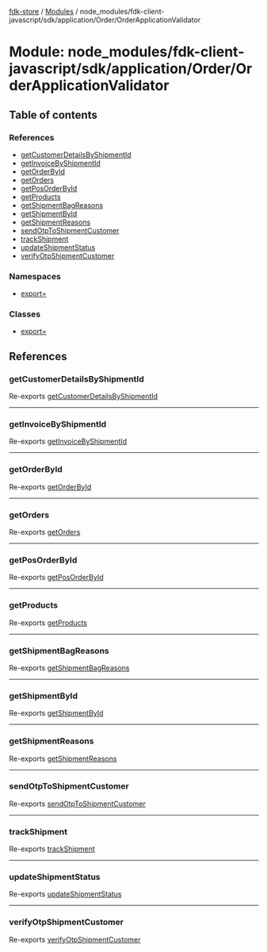 [fdk-store](../README.md) / [Modules](../modules.md) / node\_modules/fdk-client-javascript/sdk/application/Order/OrderApplicationValidator

# Module: node\_modules/fdk-client-javascript/sdk/application/Order/OrderApplicationValidator

## Table of contents

### References

- [getCustomerDetailsByShipmentId](node_modules_fdk_client_javascript_sdk_application_Order_OrderApplicationValidator.md#getcustomerdetailsbyshipmentid)
- [getInvoiceByShipmentId](node_modules_fdk_client_javascript_sdk_application_Order_OrderApplicationValidator.md#getinvoicebyshipmentid)
- [getOrderById](node_modules_fdk_client_javascript_sdk_application_Order_OrderApplicationValidator.md#getorderbyid)
- [getOrders](node_modules_fdk_client_javascript_sdk_application_Order_OrderApplicationValidator.md#getorders)
- [getPosOrderById](node_modules_fdk_client_javascript_sdk_application_Order_OrderApplicationValidator.md#getposorderbyid)
- [getProducts](node_modules_fdk_client_javascript_sdk_application_Order_OrderApplicationValidator.md#getproducts)
- [getShipmentBagReasons](node_modules_fdk_client_javascript_sdk_application_Order_OrderApplicationValidator.md#getshipmentbagreasons)
- [getShipmentById](node_modules_fdk_client_javascript_sdk_application_Order_OrderApplicationValidator.md#getshipmentbyid)
- [getShipmentReasons](node_modules_fdk_client_javascript_sdk_application_Order_OrderApplicationValidator.md#getshipmentreasons)
- [sendOtpToShipmentCustomer](node_modules_fdk_client_javascript_sdk_application_Order_OrderApplicationValidator.md#sendotptoshipmentcustomer)
- [trackShipment](node_modules_fdk_client_javascript_sdk_application_Order_OrderApplicationValidator.md#trackshipment)
- [updateShipmentStatus](node_modules_fdk_client_javascript_sdk_application_Order_OrderApplicationValidator.md#updateshipmentstatus)
- [verifyOtpShipmentCustomer](node_modules_fdk_client_javascript_sdk_application_Order_OrderApplicationValidator.md#verifyotpshipmentcustomer)

### Namespaces

- [export&#x3D;](node_modules_fdk_client_javascript_sdk_application_Order_OrderApplicationValidator.export_.md)

### Classes

- [export&#x3D;](../classes/node_modules_fdk_client_javascript_sdk_application_Order_OrderApplicationValidator.export_-1.md)

## References

### getCustomerDetailsByShipmentId

Re-exports [getCustomerDetailsByShipmentId](node_modules_fdk_client_javascript_sdk_application_Order_OrderApplicationValidator.export_.md#getcustomerdetailsbyshipmentid)

___

### getInvoiceByShipmentId

Re-exports [getInvoiceByShipmentId](node_modules_fdk_client_javascript_sdk_application_Order_OrderApplicationValidator.export_.md#getinvoicebyshipmentid)

___

### getOrderById

Re-exports [getOrderById](node_modules_fdk_client_javascript_sdk_application_Order_OrderApplicationValidator.export_.md#getorderbyid)

___

### getOrders

Re-exports [getOrders](node_modules_fdk_client_javascript_sdk_application_Order_OrderApplicationValidator.export_.md#getorders)

___

### getPosOrderById

Re-exports [getPosOrderById](node_modules_fdk_client_javascript_sdk_application_Order_OrderApplicationValidator.export_.md#getposorderbyid)

___

### getProducts

Re-exports [getProducts](node_modules_fdk_client_javascript_sdk_application_Order_OrderApplicationValidator.export_.md#getproducts)

___

### getShipmentBagReasons

Re-exports [getShipmentBagReasons](node_modules_fdk_client_javascript_sdk_application_Order_OrderApplicationValidator.export_.md#getshipmentbagreasons)

___

### getShipmentById

Re-exports [getShipmentById](node_modules_fdk_client_javascript_sdk_application_Order_OrderApplicationValidator.export_.md#getshipmentbyid)

___

### getShipmentReasons

Re-exports [getShipmentReasons](node_modules_fdk_client_javascript_sdk_application_Order_OrderApplicationValidator.export_.md#getshipmentreasons)

___

### sendOtpToShipmentCustomer

Re-exports [sendOtpToShipmentCustomer](node_modules_fdk_client_javascript_sdk_application_Order_OrderApplicationValidator.export_.md#sendotptoshipmentcustomer)

___

### trackShipment

Re-exports [trackShipment](node_modules_fdk_client_javascript_sdk_application_Order_OrderApplicationValidator.export_.md#trackshipment)

___

### updateShipmentStatus

Re-exports [updateShipmentStatus](node_modules_fdk_client_javascript_sdk_application_Order_OrderApplicationValidator.export_.md#updateshipmentstatus)

___

### verifyOtpShipmentCustomer

Re-exports [verifyOtpShipmentCustomer](node_modules_fdk_client_javascript_sdk_application_Order_OrderApplicationValidator.export_.md#verifyotpshipmentcustomer)
